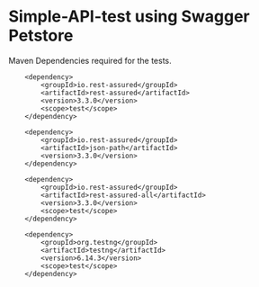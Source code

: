 # Simple-API-test using Swagger Petstore

Maven Dependencies required for the tests.

        <dependency>
            <groupId>io.rest-assured</groupId>
            <artifactId>rest-assured</artifactId>
            <version>3.3.0</version>
            <scope>test</scope>
        </dependency>
        
        <dependency>
            <groupId>io.rest-assured</groupId>
            <artifactId>json-path</artifactId>
            <version>3.3.0</version>
        </dependency>
        
        <dependency>
            <groupId>io.rest-assured</groupId>
            <artifactId>rest-assured-all</artifactId>
            <version>3.3.0</version>
            <scope>test</scope>
        </dependency>
        
        <dependency>
            <groupId>org.testng</groupId>
            <artifactId>testng</artifactId>
            <version>6.14.3</version>
            <scope>test</scope>
        </dependency>
